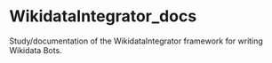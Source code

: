 # WikidataIntegrator_docs
Study/documentation of the WikidataIntegrator framework for writing Wikidata Bots. 
